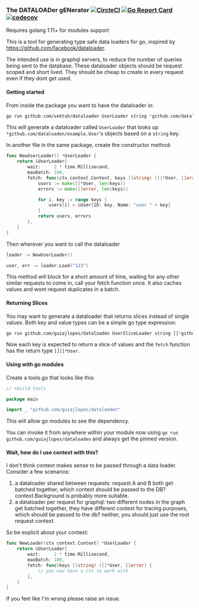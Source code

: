 ### The DATALOADer gENerator [![CircleCI](https://circleci.com/gh/guiajlopes/dataloaden.svg?style=svg)](https://circleci.com/gh/vektah/dataloaden) [![Go Report Card](https://goreportcard.com/badge/github.com/vektah/dataloaden)](https://goreportcard.com/report/github.com/vektah/dataloaden) [![codecov](https://codecov.io/gh/vektah/dataloaden/branch/master/graph/badge.svg)](https://codecov.io/gh/vektah/dataloaden)

Requires golang 1.11+ for modules support

This is a tool for generating type safe data loaders for go, inspired by https://github.com/facebook/dataloader.

The intended use is in graphql servers, to reduce the number of queries being sent to the database. These dataloader
objects should be request scoped and short lived. They should be cheap to create in every request even if they dont
get used.

#### Getting started

From inside the package you want to have the dataloader in:
```bash
go run github.com/vektah/dataloaden UserLoader string *github.com/dataloaden/example.User
```

This will generate a dataloader called `UserLoader` that looks up `*github.com/dataloaden/example.User`'s objects 
based on a `string` key. 

In another file in the same package, create the constructor method:
```go
func NewUserLoader() *UserLoader {
	return &UserLoader{
		wait:     2 * time.Millisecond,
		maxBatch: 100,
		fetch: func(ctx context.Context, keys []string) ([]*User, []error) {
			users := make([]*User, len(keys))
			errors := make([]error, len(keys))

			for i, key := range keys {
				users[i] = &User{ID: key, Name: "user " + key}
			}
			return users, errors
		},
	}
}
```

Then wherever you want to call the dataloader
```go
loader := NewUserLoader()

user, err := loader.Load("123")
```

This method will block for a short amount of time, waiting for any other similar requests to come in, call your fetch
function once. It also caches values and wont request duplicates in a batch.

#### Returning Slices

You may want to generate a dataloader that returns slices instead of single values. Both key and value types can be a 
simple go type expression: 

```bash
go run github.com/guiajlopes/dataloaden UserSliceLoader string []*github.com/dataloaden/example.User
```

Now each key is expected to return a slice of values and the `fetch` function has the return type `[][]*User`.

#### Using with go modules

Create a tools.go that looks like this:
```go
// +build tools

package main

import _ "github.com/guiajlopes/dataloaden"
```

This will allow go modules to see the dependency.

You can invoke it from anywhere within your module now using `go run github.com/guiajlopes/dataloaden` and 
always get the pinned version.

#### Wait, how do I use context with this?

I don't think context makes sense to be passed through a data loader. Consider a few scenarios:
1. a dataloader shared between requests: request A and B both get batched together, which context should be passed to the DB? context.Background is probably more suitable.
2. a dataloader per request for graphql: two different nodes in the graph get batched together, they have different context for tracing purposes, which should be passed to the db? neither, you should just use the root request context.


So be explicit about your context:
```go
func NewLoader(ctx context.Context) *UserLoader {
	return &UserLoader{
		wait:     2 * time.Millisecond,
		maxBatch: 100,
		fetch: func(keys []string) ([]*User, []error) {
			// you now have a ctx to work with
		},
	}
}
```

If you feel like I'm wrong please raise an issue.
